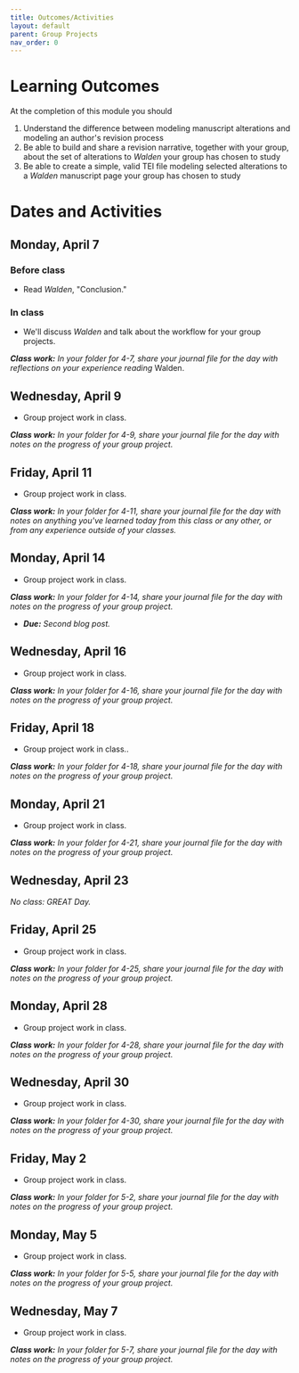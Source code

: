 ```yaml
---
title: Outcomes/Activities
layout: default
parent: Group Projects
nav_order: 0
---
```


# Learning Outcomes

At the completion of this module you should

1. Understand the difference between modeling manuscript alterations and modeling an author's revision process
2. Be able to build and share a revision narrative, together with your group, about the set of alterations to *Walden* your group has chosen to study
3. Be able to create a simple, valid TEI file modeling selected alterations to a *Walden* manuscript page your group has chosen to study

# Dates and Activities

## Monday, April 7

### Before class

- Read *Walden*, "Conclusion."

### In class

- We'll discuss *Walden* and talk about the workflow for your group projects.

***Class work:*** *In your folder for 4-7, share your journal file for the day with reflections on your experience reading* Walden.

## Wednesday, April 9

- Group project work in class.

***Class work:*** *In your folder for 4-9, share your journal file for the day with notes on the progress of your group project.*

## Friday, April 11

- Group project work in class.

***Class work:*** *In your folder for 4-11, share your journal file for the day with notes on anything you've learned today from this class or any other, or from any experience outside of your classes.*

## Monday, April 14

- Group project work in class.

***Class work:*** *In your folder for 4-14, share your journal file for the day with notes on the progress of your group project.*

- ***Due:*** *Second blog post.*

## Wednesday, April 16

- Group project work in class.

***Class work:*** *In your folder for 4-16, share your journal file for the day with notes on the progress of your group project.*

## Friday, April 18

- Group project work in class..

***Class work:*** *In your folder for 4-18, share your journal file for the day with notes on the progress of your group project.*

## Monday, April 21

- Group project work in class.

***Class work:*** *In your folder for 4-21, share your journal file for the day with notes on the progress of your group project.*

## Wednesday, April 23

*No class: GREAT Day.*

## Friday, April 25

- Group project work in class.

***Class work:*** *In your folder for 4-25, share your journal file for the day with notes on the progress of your group project.*

## Monday, April 28

- Group project work in class.

***Class work:*** *In your folder for 4-28, share your journal file for the day with notes on the progress of your group project.*

## Wednesday, April 30

- Group project work in class.

***Class work:*** *In your folder for 4-30, share your journal file for the day with notes on the progress of your group project.*

## Friday, May 2

- Group project work in class.

***Class work:*** *In your folder for 5-2, share your journal file for the day with notes on the progress of your group project.*

## Monday, May 5

- Group project work in class.

***Class work:*** *In your folder for 5-5, share your journal file for the day with notes on the progress of your group project.*

## Wednesday, May 7

- Group project work in class.

***Class work:*** *In your folder for 5-7, share your journal file for the day with notes on the progress of your group project.*